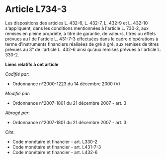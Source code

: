 # Article L734-3

Les dispositions des articles L. 432-6, L. 432-7, L. 432-9 et L. 432-10 s'appliquent, dans les conditions mentionnées à
l'article L. 730-2, aux remises en pleine propriété, à titre de garantie, de valeurs, titres ou effets prévues au I de
l'article L. 431-7-3 effectuées dans le cadre d'opérations à terme d'instruments financiers réalisées de gré à gré, aux
remises de titres prévues au 3° de l'article L. 432-6 ainsi qu'aux remises prévues à l'article L. 330-2.

**Liens relatifs à cet article**

_Codifié par_:

  - Ordonnance n°2000-1223 du 14 décembre 2000 (V)

_Modifié par_:

  - Ordonnance n°2007-1801 du 21 décembre 2007 - art. 3

_Abrogé par_:

  - Ordonnance n°2007-1801 du 21 décembre 2007 - art. 3

_Cite_:

  - Code monétaire et financier - art. L330-2
  - Code monétaire et financier - art. L431-7-3
  - Code monétaire et financier - art. L432-6
